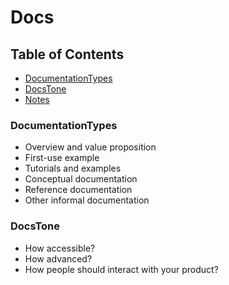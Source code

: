 # Docs

## Table of Contents

* [DocumentationTypes](#documentationtypes)<br>
* [DocsTone](#docstone)<br>
* [Notes](#notes)<br>

### DocumentationTypes

- Overview and value proposition
- First-use example
- Tutorials and examples
- Conceptual documentation
- Reference documentation
- Other informal documentation

### DocsTone

- How accessible?
- How advanced?
- How people should interact with your product?
